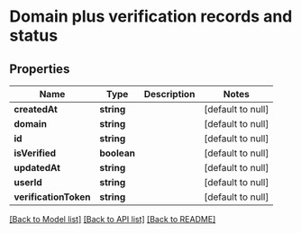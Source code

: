 # Domain plus verification records and status

## Properties
Name | Type | Description | Notes
------------ | ------------- | ------------- | -------------
**createdAt** | **string** |  | [default to null]
**domain** | **string** |  | [default to null]
**id** | **string** |  | [default to null]
**isVerified** | **boolean** |  | [default to null]
**updatedAt** | **string** |  | [default to null]
**userId** | **string** |  | [default to null]
**verificationToken** | **string** |  | [default to null]

[[Back to Model list]](../README.md#documentation-for-models) [[Back to API list]](../README.md#documentation-for-api-endpoints) [[Back to README]](../README.md)


